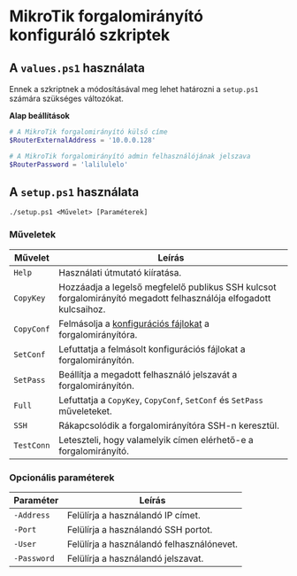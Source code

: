 # MikroTik forgalomirányító konfiguráló szkriptek

## A `values.ps1` használata

Ennek a szkriptnek a módosításával meg lehet határozni a `setup.ps1` számára szükséges változókat.

**Alap beállítások**

```ps1
# A MikroTik forgalomirányító külső címe
$RouterExternalAddress = '10.0.0.128'

# A MikroTik forgalomirányító admin felhasználójának jelszava
$RouterPassword = 'lalilulelo'
```

## A `setup.ps1` használata

```
./setup.ps1 <Művelet> [Paraméterek]
```

### Műveletek

| Művelet    | Leírás                                                                                                            |
| ---------- | ----------------------------------------------------------------------------------------------------------------- |
| `Help`     | Használati útmutató kiíratása.                                                                                    |
| `CopyKey`  | Hozzáadja a legelső megfelelő publikus SSH kulcsot forgalomirányító megadott felhasználója elfogadott kulcsaihoz. |
| `CopyConf` | Felmásolja a [konfigurációs fájlokat](../../config/router/) a forgalomirányítóra.                                 |
| `SetConf`  | Lefuttatja a felmásolt konfigurációs fájlokat a forgalomirányítón.                                                |
| `SetPass`  | Beállítja a megadott felhasználó jelszavát a forgalomirányítón.                                                   |
| `Full`     | Lefuttatja a `CopyKey`, `CopyConf`, `SetConf` és `SetPass` műveleteket.                                           |
| `SSH`      | Rákapcsolódik a forgalomirányítóra SSH-n keresztül.                                                               |
| `TestConn` | Leteszteli, hogy valamelyik címen elérhető-e a forgalomirányító.                                                  |

### Opcionális paraméterek

| Paraméter   | Leírás                                    |
| ----------- | ----------------------------------------- |
| `-Address`  | Felülírja a használandó IP címet.         |
| `-Port`     | Felülírja a használandó SSH portot.       |
| `-User`     | Felülírja a használandó felhasználónevet. |
| `-Password` | Felülírja a használandó jelszavat.        |

